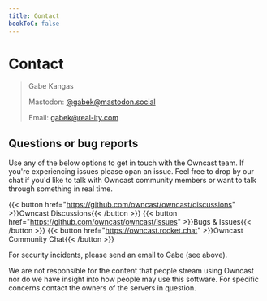 ```yaml
---
title: Contact
bookToC: false
---
```


# Contact

> Gabe Kangas
>
> Mastodon: [@gabek@mastodon.social](https://mastodon.social/@gabek)<br />
>
> Email: [gabek@real-ity.com](mailto:gabek@real-ity.com)

## Questions or bug reports

Use any of the below options to get in touch with the Owncast team.  If you're experiencing issues please opan an issue.  Feel free to drop by our chat if you'd like to talk with Owncast community members or want to talk through something in real time.

{{< button href="https://github.com/owncast/owncast/discussions" >}}Owncast Discussions{{< /button >}}
{{< button href="https://github.com/owncast/owncast/issues" >}}Bugs & Issues{{< /button >}}
{{< button href="https://owncast.rocket.chat" >}}Owncast Community Chat{{< /button >}}


For security incidents, please send an email to Gabe (see above).

We are not responsible for the content that people stream using Owncast nor do we have insight into how people may use this software.  For specific concerns contact the owners of the servers in question.